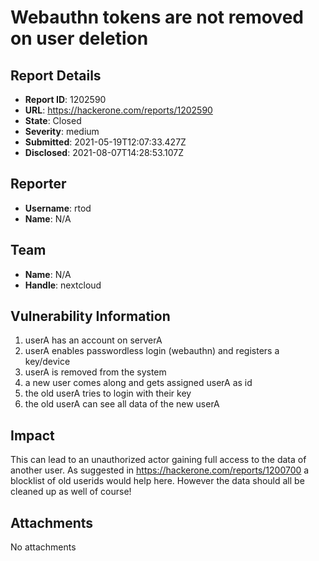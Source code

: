 # Webauthn tokens are not removed on user deletion

## Report Details
- **Report ID**: 1202590
- **URL**: https://hackerone.com/reports/1202590
- **State**: Closed
- **Severity**: medium
- **Submitted**: 2021-05-19T12:07:33.427Z
- **Disclosed**: 2021-08-07T14:28:53.107Z

## Reporter
- **Username**: rtod
- **Name**: N/A

## Team
- **Name**: N/A
- **Handle**: nextcloud

## Vulnerability Information
1. userA has an account on serverA
2. userA enables passwordless login (webauthn) and registers a key/device
3. userA is removed from the system
4. a new user comes along and gets assigned userA as id
5. the old userA tries to login with their key
6. the old userA can see all data of the new userA

## Impact

This can lead to an unauthorized actor gaining full access to the data of another user.
As suggested in https://hackerone.com/reports/1200700 a blocklist of old userids would help here. However the data should all be cleaned up as well of course!

## Attachments
No attachments
